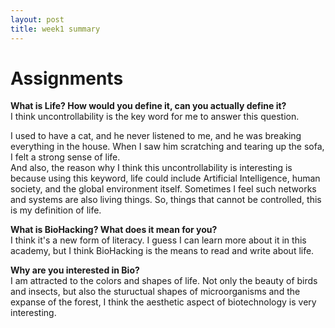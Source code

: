 ```yaml
---
layout: post
title: week1 summary
---
```


# Assignments
**What is Life? How would you define it, can you actually define it?**  
I think uncontrollability is the key word for me to answer this question.
  
I used to have a cat, and he never listened to me, and he was breaking everything in the house. When I saw him scratching and tearing up the sofa, I felt a strong sense of life.   
And also, the reason why I think this uncontrollability is interesting is because using this keyword, life could include Artificial Intelligence, human society, and the global environment itself. Sometimes I feel such networks and systems are also living things. So, things that cannot be controlled, this is my definition of life.
  
**What is BioHacking? What does it mean for you?**  
I think it's a new form of literacy. I guess I can learn more about it in this academy, but I think BioHacking is the means to read and write about life.  
  
**Why are you interested in Bio?**  
I am attracted to the colors and shapes of life.
Not only the beauty of birds and insects, but also the stuructual shapes of microorganisms and the expanse of the forest, I think the aesthetic aspect of biotechnology is very interesting.  
